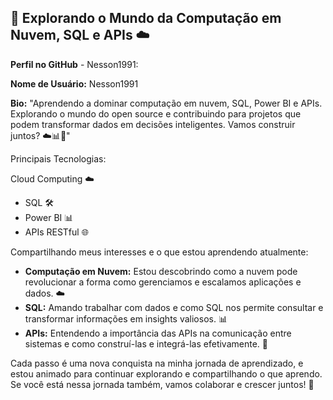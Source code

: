 ## 🚀 Explorando o Mundo da Computação em Nuvem, SQL e APIs ☁️

**Perfil no GitHub** - Nesson1991:

**Nome de Usuário:**  Nesson1991

**Bio:** 
"Aprendendo a dominar computação em nuvem, SQL, Power BI e APIs. Explorando o mundo do open source e contribuindo para projetos que podem transformar dados em decisões inteligentes. Vamos construir juntos? ☁️📊🔗"

Principais Tecnologias:

Cloud Computing ☁️
- SQL 🛠️
- Power BI 📊
- APIs RESTful 🌐

Compartilhando meus interesses e o que estou aprendendo atualmente:

- **Computação em Nuvem:** Estou descobrindo como a nuvem pode revolucionar a forma como gerenciamos e escalamos aplicações e dados. ☁️
- **SQL:** Amando trabalhar com dados e como SQL nos permite consultar e transformar informações em insights valiosos. 📊
- **APIs:** Entendendo a importância das APIs na comunicação entre sistemas e como construí-las e integrá-las efetivamente. 🔗

Cada passo é uma nova conquista na minha jornada de aprendizado, e estou animado para continuar explorando e compartilhando o que aprendo. Se você está nessa jornada também, vamos colaborar e crescer juntos! 🚀


